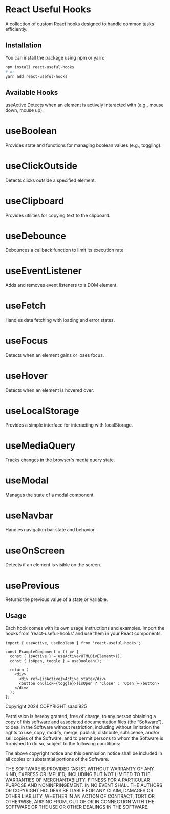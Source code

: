 # React Useful Hooks

A collection of custom React hooks designed to handle common tasks efficiently.

## Installation

You can install the package using npm or yarn:

```bash
npm install react-useful-hooks
# or
yarn add react-useful-hooks
```
## Available Hooks
useActive
Detects when an element is actively interacted with (e.g., mouse down, mouse up).

# useBoolean
Provides state and functions for managing boolean values (e.g., toggling).

# useClickOutside
Detects clicks outside a specified element.

# useClipboard
Provides utilities for copying text to the clipboard.

# useDebounce
Debounces a callback function to limit its execution rate.

# useEventListener
Adds and removes event listeners to a DOM element.

# useFetch
Handles data fetching with loading and error states.

# useFocus
Detects when an element gains or loses focus.

# useHover
Detects when an element is hovered over.

# useLocalStorage
Provides a simple interface for interacting with localStorage.

# useMediaQuery
Tracks changes in the browser's media query state.

# useModal
Manages the state of a modal component.

# useNavbar
Handles navigation bar state and behavior.

# useOnScreen
Detects if an element is visible on the screen.

# usePrevious
Returns the previous value of a state or variable.

## Usage
Each hook comes with its own usage instructions and examples. Import the hooks from 'react-useful-hooks' and use them in your React components.

```
import { useActive, useBoolean } from 'react-useful-hooks';

const ExampleComponent = () => {
  const { isActive } = useActive<HTMLDivElement>();
  const { isOpen, toggle } = useBoolean();

  return (
    <div>
      <div ref={isActive}>Active state</div>
      <button onClick={toggle}>{isOpen ? 'Close' : 'Open'}</button>
    </div>
  );
};
```

Copyright 2024 COPYRIGHT saadi925

Permission is hereby granted, free of charge, to any person obtaining a copy of this software and associated documentation files (the “Software”), to deal in the Software without restriction, including without limitation the rights to use, copy, modify, merge, publish, distribute, sublicense, and/or sell copies of the Software, and to permit persons to whom the Software is furnished to do so, subject to the following conditions:

The above copyright notice and this permission notice shall be included in all copies or substantial portions of the Software.

THE SOFTWARE IS PROVIDED “AS IS”, WITHOUT WARRANTY OF ANY KIND, EXPRESS OR IMPLIED, INCLUDING BUT NOT LIMITED TO THE WARRANTIES OF MERCHANTABILITY, FITNESS FOR A PARTICULAR PURPOSE AND NONINFRINGEMENT. IN NO EVENT SHALL THE AUTHORS OR COPYRIGHT HOLDERS BE LIABLE FOR ANY CLAIM, DAMAGES OR OTHER LIABILITY, WHETHER IN AN ACTION OF CONTRACT, TORT OR OTHERWISE, ARISING FROM, OUT OF OR IN CONNECTION WITH THE SOFTWARE OR THE USE OR OTHER DEALINGS IN THE SOFTWARE.